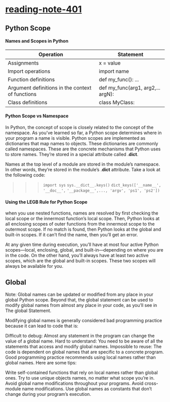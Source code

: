 # [reading-note-401](https://mohammadsilwadi.github.io/reading-note-401/)

##   Python Scope

#### Names and Scopes in Python

| Operation | Statement |
| ---------------    | ----------- |
| Assignments |	x = value |
| Import operations | import name |
| Function definitions|def my_func(): ... |
| Argument definitions in the context of functions	 |	def my_func(arg1, arg2,... argN):  |
|Class definitions | class MyClass:|

#### Python Scope vs Namespace
In Python, the concept of scope is closely related to the concept of the namespace. As you’ve learned so far, a Python scope determines where in your program a name is visible. Python scopes are implemented as dictionaries that map names to objects. These dictionaries are commonly called namespaces. These are the concrete mechanisms that Python uses to store names. They’re stored in a special attribute called .__dict__.

Names at the top level of a module are stored in the module’s namespace. In other words, they’re stored in the module’s .__dict__ attribute. Take a look at the following code:

>>> `import sys`
>>> `sys.__dict__.keys()`
`dict_keys(['__name__', '__doc__',` `'__package__',..., 'argv', 'ps1', 'ps2'])`

#### Using the LEGB Rule for Python Scope
when you use nested functions, names are resolved by first checking the local scope or the innermost function’s local scope. Then, Python looks at all enclosing scopes of outer functions from the innermost scope to the outermost scope. If no match is found, then Python looks at the global and built-in scopes. If it can’t find the name, then you’ll get an error.

At any given time during execution, you’ll have at most four active Python scopes—local, enclosing, global, and built-in—depending on where you are in the code. On the other hand, you’ll always have at least two active scopes, which are the global and built-in scopes. These two scopes will always be available for you.
## Global
Note: Global names can be updated or modified from any place in your global Python scope. Beyond that, the global statement can be used to modify global names from almost any place in your code, as you’ll see in The global Statement.

Modifying global names is generally considered bad programming practice because it can lead to code that is:

Difficult to debug: Almost any statement in the program can change the value of a global name.
Hard to understand: You need to be aware of all the statements that access and modify global names.
Impossible to reuse: The code is dependent on global names that are specific to a concrete program.
Good programming practice recommends using local names rather than global names. Here are some tips:

Write self-contained functions that rely on local names rather than global ones.
Try to use unique objects names, no matter what scope you’re in.
Avoid global name modifications throughout your programs.
Avoid cross-module name modifications.
Use global names as constants that don’t change during your program’s execution.

